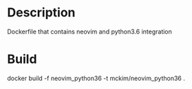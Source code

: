 # Description
Dockerfile that contains neovim and python3.6 integration

# Build

docker build -f neovim_python36 -t mckim/neovim_python36  .
